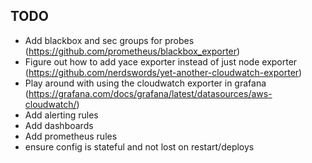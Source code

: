 ## TODO

- Add blackbox and sec groups for probes (https://github.com/prometheus/blackbox_exporter)
- Figure out how to add yace exporter instead of just node exporter (https://github.com/nerdswords/yet-another-cloudwatch-exporter)
- Play around with using the cloudwatch exporter in grafana (https://grafana.com/docs/grafana/latest/datasources/aws-cloudwatch/)
- Add alerting rules
- Add dashboards
- Add prometheus rules
- ensure config is stateful and not lost on restart/deploys
